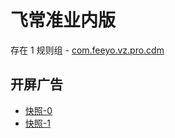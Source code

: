 # 飞常准业内版

存在 1 规则组 - [com.feeyo.vz.pro.cdm](/src/apps/com.feeyo.vz.pro.cdm.ts)

## 开屏广告

- [快照-0](https://i.gkd.li/import/12884347)
- [快照-1](https://i.gkd.li/import/12893753)
